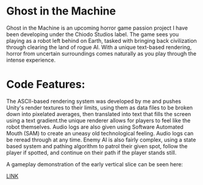 # Ghost in the Machine
Ghost in the Machine is an upcoming horror game passion project I have been developing under the Chiodo Studios label. The game sees you playing as a robot left behind on Earth, tasked with bringing back civilization through clearing the land of rogue AI. With a unique text-based rendering, horror from uncertain surroundings comes naturally as you play through the intense experience. 

# Code Features:
The ASCII-based rendering system was developed by me and pushes Unity's render textures to their limits, using them as data files to be broken down into pixelated averages, then translated into text that fills the screen using a text gradient.the unique renderer allows for players to feel like the robot themselves. 
Audio logs are also given using Software Automated Mouth (SAM) to create an uneasy old technological feeling. Audio logs can be reread through at any time. 
Enemy AI is also fairly complex, using a state based system and pathing algorithm to patrol their given spot, follow the player if spotted, and continue on their path if the player stands still.

A gameplay demonstration of the early vertical slice can be seen here:

[LINK](https://youtu.be/eODnaqIModM)
